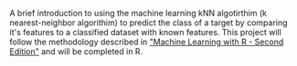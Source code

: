 A brief introduction to using the machine learning kNN algotirthim (k nearest-neighbor algorithim) to predict the class of a target by comparing it's features to a classified dataset with known features. This project will follow the methodology described in ["Machine Learning with R - Second Edition"](https://www.packtpub.com/big-data-and-business-intelligence/machine-learning-r-second-edition) and will be completed in R.
